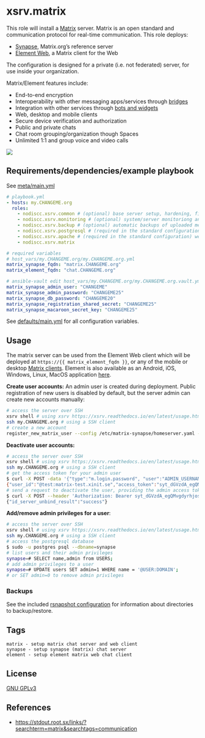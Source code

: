 # xsrv.matrix

This role will install a [Matrix](https://en.wikipedia.org/wiki/Matrix_(protocol)) server. Matrix is an open standard and communication protocol for real-time communication. This role deploys:
- [Synapse](https://matrix.org/docs/projects/server/synapse), Matrix.org’s reference server
- [Element Web](https://matrix.org/docs/projects/client/element), a Matrix client for the Web

The configuration is designed for a private (i.e. not federated) server, for use inside your organization.

Matrix/Element features include:
- End-to-end encryption
- Interoperability with other messaging apps/services through [bridges](https://matrix.org/bridges/)
- Integration with other services through [bots and widgets](https://element.io/integrations)
- Web, desktop and mobile clients
- Secure device verification and authorization
- Public and private chats
- Chat room grouping/organization though Spaces
- Unlimited 1:1 and group voice and video calls

[![](https://i.imgur.com/NphBOWR.png)](https://i.imgur.com/NphBOWR.png)


## Requirements/dependencies/example playbook

See [meta/main.yml](meta/main.yml)

```yaml
# playbook.yml
- hosts: my.CHANGEME.org
  roles:
    - nodiscc.xsrv.common # (optional) base server setup, hardening, firewall
    - nodiscc.xsrv.monitoring # (optional) system/server monitoriong and health checks
    - nodiscc.xsrv.backup # (optional) automatic backups of uploaded media files
    - nodiscc.xsrv.postgresql # (required in the standard configuration) database engine
    - nodiscc.xsrv.apache # (required in the standard configuration) webserver/reverse proxy, SSL certificates
    - nodiscc.xsrv.matrix

# required variables
# host_vars/my.CHANGEME.org/my.CHANGEME.org.yml
matrix_synapse_fqdn: "matrix.CHANGEME.org"
matrix_element_fqdn: "chat.CHANGEME.org"

# ansible-vault edit host_vars/my.CHANGEME.org/my.CHANGEME.org.vault.yml
matrix_synapse_admin_user: "CHANGEME"
matrix_synapse_admin_password: "CHANGEME25"
matrix_synapse_db_password: "CHANGEME20"
matrix_synapse_registration_shared_secret: "CHANGEME25"
matrix_synapse_macaroon_secret_key: "CHANGEME25"
```

See [defaults/main.yml](defaults/main.yml) for all configuration variables.


## Usage

The matrix server can be used from the Element Web client which will be deployed at `https://{{ matrix_element_fqdn }}`, or any of the mobile or desktop [Matrix clients](https://matrix.org/clients/). Element is also available as an Android, iOS, Windows, Linux, MacOS application [here](https://element.io/download).

**Create user accounts:** An admin user is created during deployment. Public registration of new users is disabled by default, but the server admin can create new accounts manually:

```bash
# access the server over SSH
xsrv shell # using xsrv https://xsrv.readthedocs.io/en/latest/usage.html
ssh my.CHANGEME.org # using a SSH client
# create a new account
register_new_matrix_user --config /etc/matrix-synapse/homeserver.yaml --user USERNAME --password PASSWORD
```

**Deactivate user accounts:**

```bash
# access the server over SSH
xsrv shell # using xsrv https://xsrv.readthedocs.io/en/latest/usage.html
ssh my.CHANGEME.org # using a SSH client
# get the access token for your admin user
$ curl -X POST -data '{"type":"m.login.password", "user":"ADMIN_USERNAME", "password":"ADMIN_PASSWORD"}' "http://localhost:8008/_matrix/client/r0/login"
{"user_id":"@test:matrix-test.xinit.se","access_token":"syt_dGVzdA_egQMvgdyrhjosi9kslnlFT_0ue4W2","home_server":"matrix.CHANGEME.org","device_id":"OWYKMSGPGN"}
# send a request to deactivate the user, providing the admin access token
$ curl -X POST --header 'Authorization: Bearer syt_dGVzdA_egQMvgdyrhjosi9kslnlFT_0ue4W2' --data '{}' 'http://localhost:8008/_synapse/admin/v1/deactivate/%40SOMEONE%3Amatrix.CHANGEME.org'
{"id_server_unbind_result":"success"}
```

**Add/remove admin privileges for a user**:
```bash
# access the server over SSH
xsrv shell # using xsrv https://xsrv.readthedocs.io/en/latest/usage.html
ssh my.CHANGEME.org # using a SSH client
# access the postgresql database
$ sudo -u postgres psql --dbname=synapse
# list users and their admin privileges
synapse=# SELECT name,admin from USERS;
# add admin privileges to a user
synapse=# UPDATE users SET admin=1 WHERE name = '@USER:DOMAIN';
# or SET admin=0 to remove admin privileges
```

### Backups

See the included [rsnapshot configuration](templates/etc/rsnapshot.d_matrix.conf.j2) for information about directories to backup/restore.

## Tags

<!--BEGIN TAGS LIST-->
```
matrix - setup matrix chat server and web client
synapse - setup synapse (matrix) chat server
element - setup element matrix web chat client
```
<!--END TAGS LIST-->


## License

[GNU GPLv3](../../LICENSE)


## References

- https://stdout.root.sx/links/?searchterm=matrix&searchtags=communication
